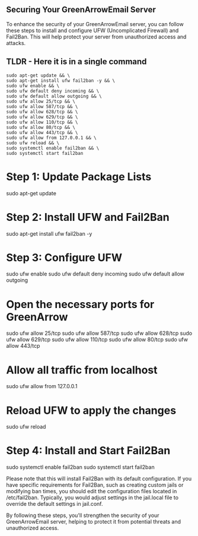 ## Securing Your GreenArrowEmail Server

To enhance the security of your GreenArrowEmail server, you can follow these steps to install and configure UFW (Uncomplicated Firewall) and Fail2Ban. This will help protect your server from unauthorized access and attacks.

## TLDR - Here it is in a single command
```
sudo apt-get update && \
sudo apt-get install ufw fail2ban -y && \
sudo ufw enable && \
sudo ufw default deny incoming && \
sudo ufw default allow outgoing && \
sudo ufw allow 25/tcp && \
sudo ufw allow 587/tcp && \
sudo ufw allow 628/tcp && \
sudo ufw allow 629/tcp && \
sudo ufw allow 110/tcp && \
sudo ufw allow 80/tcp && \
sudo ufw allow 443/tcp && \
sudo ufw allow from 127.0.0.1 && \
sudo ufw reload && \
sudo systemctl enable fail2ban && \
sudo systemctl start fail2ban
```
# Step 1: Update Package Lists
sudo apt-get update

# Step 2: Install UFW and Fail2Ban
sudo apt-get install ufw fail2ban -y

# Step 3: Configure UFW
sudo ufw enable
sudo ufw default deny incoming
sudo ufw default allow outgoing

# Open the necessary ports for GreenArrow
sudo ufw allow 25/tcp
sudo ufw allow 587/tcp
sudo ufw allow 628/tcp
sudo ufw allow 629/tcp
sudo ufw allow 110/tcp
sudo ufw allow 80/tcp
sudo ufw allow 443/tcp

# Allow all traffic from localhost
sudo ufw allow from 127.0.0.1

# Reload UFW to apply the changes
sudo ufw reload

# Step 4: Install and Start Fail2Ban
sudo systemctl enable fail2ban
sudo systemctl start fail2ban

Please note that this will install Fail2Ban with its default configuration. If you have specific requirements for Fail2Ban, such as creating custom jails or modifying ban times, you should edit the configuration files located in /etc/fail2ban. Typically, you would adjust settings in the jail.local file to override the default settings in jail.conf.

By following these steps, you'll strengthen the security of your GreenArrowEmail server, helping to protect it from potential threats and unauthorized access.
